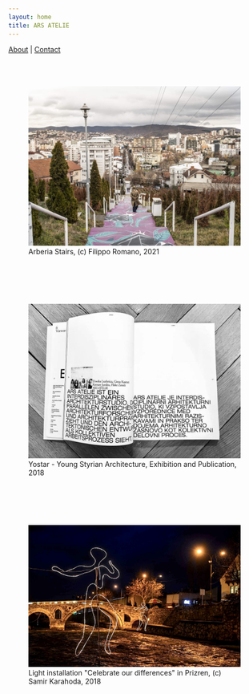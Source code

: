 ```yaml
---
layout: home
title: ARS ATELIE
---
```


[About](about) | [Contact](contact)
<br>
<br>
<br>
<br>
<figure>
  <img src="images/arberia-stairs-2021.jpg" alt="Arberia Stairs">
  <figcaption>Arberia Stairs, (c) Filippo Romano, 2021</figcaption>
</figure>
<br>
<br>
<br>
<br>
<figure>
  <img src="images/02_Yostar.JPG" alt="Yostar - Young Styrian Architecture, Exhibition and Publication, 2018">
  <figcaption>Yostar - Young Styrian Architecture, Exhibition and Publication, 2018</figcaption>
</figure>
<br>
<br>
<br>
<br>
<figure>
  <img src="images/04_Dekorimi.JPG" alt="Light installation 'Celebrate our differences', 2018">
  <figcaption>Light installation "Celebrate our differences" in Prizren, (c) Samir Karahoda, 2018 </figcaption>
</figure>

